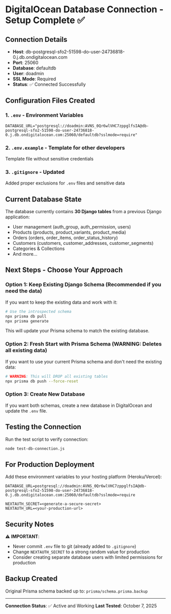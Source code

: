 # DigitalOcean Database Connection - Setup Complete ✅

## Connection Details
- **Host**: db-postgresql-sfo2-51598-do-user-24736818-0.j.db.ondigitalocean.com
- **Port**: 25060
- **Database**: defaultdb
- **User**: doadmin
- **SSL Mode**: Required
- **Status**: ✅ Connected Successfully

## Configuration Files Created

### 1. `.env` - Environment Variables
```env
DATABASE_URL="postgresql://doadmin:AVNS_0Qr6wlVHC7zppglfsIA@db-postgresql-sfo2-51598-do-user-24736818-0.j.db.ondigitalocean.com:25060/defaultdb?sslmode=require"
```

### 2. `.env.example` - Template for other developers
Template file without sensitive credentials

### 3. `.gitignore` - Updated
Added proper exclusions for `.env` files and sensitive data

## Current Database State

The database currently contains **30 Django tables** from a previous Django application:
- User management (auth_group, auth_permission, users)
- Products (products, product_variants, product_media)
- Orders (orders, order_items, order_status_history)
- Customers (customers, customer_addresses, customer_segments)
- Categories & Collections
- And more...

## Next Steps - Choose Your Approach

### Option 1: Keep Existing Django Schema (Recommended if you need the data)
If you want to keep the existing data and work with it:

```bash
# Use the introspected schema
npx prisma db pull
npx prisma generate
```

This will update your Prisma schema to match the existing database.

### Option 2: Fresh Start with Prisma Schema (WARNING: Deletes all existing data)
If you want to use your current Prisma schema and don't need the existing data:

```bash
# WARNING: This will DROP all existing tables
npx prisma db push --force-reset
```

### Option 3: Create New Database
If you want both schemas, create a new database in DigitalOcean and update the `.env` file.

## Testing the Connection

Run the test script to verify connection:
```bash
node test-db-connection.js
```

## For Production Deployment

Add these environment variables to your hosting platform (Heroku/Vercel):

```
DATABASE_URL=postgresql://doadmin:AVNS_0Qr6wlVHC7zppglfsIA@db-postgresql-sfo2-51598-do-user-24736818-0.j.db.ondigitalocean.com:25060/defaultdb?sslmode=require

NEXTAUTH_SECRET=<generate-a-secure-secret>
NEXTAUTH_URL=<your-production-url>
```

## Security Notes

⚠️ **IMPORTANT**: 
- Never commit `.env` file to git (already added to `.gitignore`)
- Change `NEXTAUTH_SECRET` to a strong random value for production
- Consider creating separate database users with limited permissions for production

## Backup Created

Original Prisma schema backed up to: `prisma/schema.prisma.backup`

---

**Connection Status**: ✅ Active and Working
**Last Tested**: October 7, 2025
